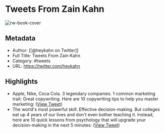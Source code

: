 # Tweets From Zain Kahn

![rw-book-cover](https://pbs.twimg.com/profile_images/1522440877892845574/-T2jMlXy.jpg)

## Metadata
- Author: [[@heykahn on Twitter]]
- Full Title: Tweets From Zain Kahn
- Category: #tweets
- URL: https://twitter.com/heykahn

## Highlights
- Apple, Nike, Coca Cola.
  3 legendary companies. 1 common marketing trait:
  Great copywriting.
  Here are 10 copywriting tips to help you master marketing: ([View Tweet](https://twitter.com/heykahn/status/1521161352613490689))
- The world's most powerful skill:
  Effective decision-making.
  But colleges eat up 4 years of our lives and don't even bother teaching it.
  Instead, here are 10 quick lessons from psychology that will upgrade your decision-making in the next 5 minutes: ([View Tweet](https://twitter.com/heykahn/status/1502694668173152257))
